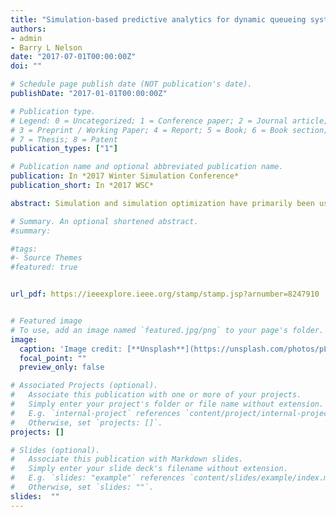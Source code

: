 ```yaml
---
title: "Simulation-based predictive analytics for dynamic queueing systems"
authors:
- admin
- Barry L Nelson
date: "2017-07-01T00:00:00Z"
doi: ""

# Schedule page publish date (NOT publication's date).
publishDate: "2017-01-01T00:00:00Z"

# Publication type.
# Legend: 0 = Uncategorized; 1 = Conference paper; 2 = Journal article;
# 3 = Preprint / Working Paper; 4 = Report; 5 = Book; 6 = Book section;
# 7 = Thesis; 8 = Patent
publication_types: ["1"]

# Publication name and optional abbreviated publication name.
publication: In *2017 Winter Simulation Conference*
publication_short: In *2017 WSC*

abstract: Simulation and simulation optimization have primarily been used for static system design problems based on long-run average performance measures. Control or policy-based optimization has been a weakness, because it requires a way to predict future behavior based on current state and time information. This work is a first step in that direction with a focus on congestion measures for queueing systems. The idea is to fit predictive models to dynamic sample paths of the system state from a detailed simulation. We propose a two-step method to dynamically predict the probability that the system state belongs to a certain subset and test the performance of this method on two examples.

# Summary. An optional shortened abstract.
#summary:

#tags:
#- Source Themes
#featured: true


url_pdf: https://ieeexplore.ieee.org/stamp/stamp.jsp?arnumber=8247910


# Featured image
# To use, add an image named `featured.jpg/png` to your page's folder.
image:
  caption: 'Image credit: [**Unsplash**](https://unsplash.com/photos/pLCdAaMFLTE)'
  focal_point: ""
  preview_only: false

# Associated Projects (optional).
#   Associate this publication with one or more of your projects.
#   Simply enter your project's folder or file name without extension.
#   E.g. `internal-project` references `content/project/internal-project/index.md`.
#   Otherwise, set `projects: []`.
projects: []

# Slides (optional).
#   Associate this publication with Markdown slides.
#   Simply enter your slide deck's filename without extension.
#   E.g. `slides: "example"` references `content/slides/example/index.md`.
#   Otherwise, set `slides: ""`.
slides:  ""
---
```

